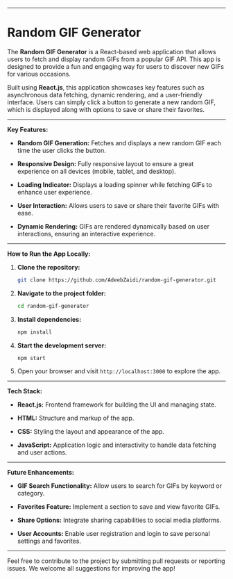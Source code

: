 
---

# Random GIF Generator

The **Random GIF Generator** is a React-based web application that allows users to fetch and display random GIFs from a popular GIF API. This app is designed to provide a fun and engaging way for users to discover new GIFs for various occasions.

Built using **React.js**, this application showcases key features such as asynchronous data fetching, dynamic rendering, and a user-friendly interface. Users can simply click a button to generate a new random GIF, which is displayed along with options to save or share their favorites.

---

**Key Features:**

- **Random GIF Generation:** Fetches and displays a new random GIF each time the user clicks the button.

- **Responsive Design:** Fully responsive layout to ensure a great experience on all devices (mobile, tablet, and desktop).

- **Loading Indicator:** Displays a loading spinner while fetching GIFs to enhance user experience.

- **User Interaction:** Allows users to save or share their favorite GIFs with ease.

- **Dynamic Rendering:** GIFs are rendered dynamically based on user interactions, ensuring an interactive experience.

---

**How to Run the App Locally:**

1. **Clone the repository:**

   ```bash
   git clone https://github.com/AdeebZaidi/random-gif-generator.git
   ```

2. **Navigate to the project folder:**

   ```bash
   cd random-gif-generator
   ```

3. **Install dependencies:**

   ```bash
   npm install
   ```

4. **Start the development server:**

   ```bash
   npm start
   ```

5. Open your browser and visit `http://localhost:3000` to explore the app.

---

**Tech Stack:**

- **React.js:** Frontend framework for building the UI and managing state.

- **HTML:** Structure and markup of the app.

- **CSS:** Styling the layout and appearance of the app.

- **JavaScript:** Application logic and interactivity to handle data fetching and user actions.

---

**Future Enhancements:**

- **GIF Search Functionality:** Allow users to search for GIFs by keyword or category.

- **Favorites Feature:** Implement a section to save and view favorite GIFs.

- **Share Options:** Integrate sharing capabilities to social media platforms.

- **User Accounts:** Enable user registration and login to save personal settings and favorites.

---

Feel free to contribute to the project by submitting pull requests or reporting issues. We welcome all suggestions for improving the app!
